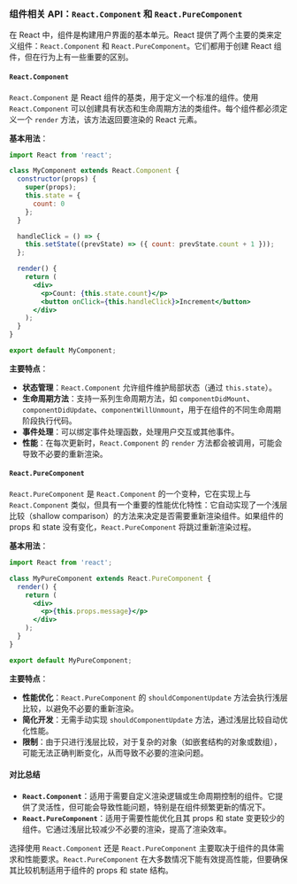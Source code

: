 ### 组件相关 API：`React.Component` 和 `React.PureComponent`

在 React 中，组件是构建用户界面的基本单元。React 提供了两个主要的类来定义组件：`React.Component` 和 `React.PureComponent`。它们都用于创建 React 组件，但在行为上有一些重要的区别。

#### `React.Component`

`React.Component` 是 React 组件的基类，用于定义一个标准的组件。使用 `React.Component` 可以创建具有状态和生命周期方法的类组件。每个组件都必须定义一个 `render` 方法，该方法返回要渲染的 React 元素。

**基本用法**：

```jsx
import React from 'react';

class MyComponent extends React.Component {
  constructor(props) {
    super(props);
    this.state = {
      count: 0
    };
  }

  handleClick = () => {
    this.setState((prevState) => ({ count: prevState.count + 1 }));
  };

  render() {
    return (
      <div>
        <p>Count: {this.state.count}</p>
        <button onClick={this.handleClick}>Increment</button>
      </div>
    );
  }
}

export default MyComponent;
```

**主要特点**：

- **状态管理**：`React.Component` 允许组件维护局部状态（通过 `this.state`）。
- **生命周期方法**：支持一系列生命周期方法，如 `componentDidMount`、`componentDidUpdate`、`componentWillUnmount`，用于在组件的不同生命周期阶段执行代码。
- **事件处理**：可以绑定事件处理函数，处理用户交互或其他事件。
- **性能**：在每次更新时，`React.Component` 的 `render` 方法都会被调用，可能会导致不必要的重新渲染。

#### `React.PureComponent`

`React.PureComponent` 是 `React.Component` 的一个变种，它在实现上与 `React.Component` 类似，但具有一个重要的性能优化特性：它自动实现了一个浅层比较（shallow comparison）的方法来决定是否需要重新渲染组件。如果组件的 props 和 state 没有变化，`React.PureComponent` 将跳过重新渲染过程。

**基本用法**：

```jsx
import React from 'react';

class MyPureComponent extends React.PureComponent {
  render() {
    return (
      <div>
        <p>{this.props.message}</p>
      </div>
    );
  }
}

export default MyPureComponent;
```

**主要特点**：

- **性能优化**：`React.PureComponent` 的 `shouldComponentUpdate` 方法会执行浅层比较，以避免不必要的重新渲染。
- **简化开发**：无需手动实现 `shouldComponentUpdate` 方法，通过浅层比较自动优化性能。
- **限制**：由于只进行浅层比较，对于复杂的对象（如嵌套结构的对象或数组），可能无法正确判断变化，从而导致不必要的渲染问题。

#### 对比总结

- **`React.Component`**：适用于需要自定义渲染逻辑或生命周期控制的组件。它提供了灵活性，但可能会导致性能问题，特别是在组件频繁更新的情况下。
- **`React.PureComponent`**：适用于需要性能优化且其 props 和 state 变更较少的组件。它通过浅层比较减少不必要的渲染，提高了渲染效率。

选择使用 `React.Component` 还是 `React.PureComponent` 主要取决于组件的具体需求和性能要求。`React.PureComponent` 在大多数情况下能有效提高性能，但要确保其比较机制适用于组件的 props 和 state 结构。